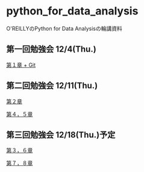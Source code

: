 python_for_data_analysis
========================

O'REILLYのPython for Data Analysisの輪講資料

## 第一回勉強会 12/4(Thu.)

[第１章 + Git](http://www.slideshare.net/makotokawano12/python-for-data-analysisgit)

## 第二回勉強会 12/11(Thu.)

[第２章](http://www.slideshare.net/ymk0424/2kaime)

[第４，５章](http://www.slideshare.net/makotokawano12/python-for-data-anaysis)

## 第三回勉強会 12/18(Thu.)予定

[第３，６章]()

[第７，８章]()
